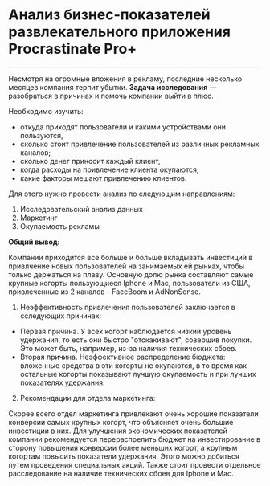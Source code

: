 # Анализ бизнес-показателей развлекательного приложения Procrastinate Pro+
--- 
Несмотря на огромные вложения в рекламу, последние несколько месяцев компания терпит убытки.
**Задача исследования** — разобраться в причинах и помочь компании выйти в плюс.

Необходимо изучить:

- откуда приходят пользователи и какими устройствами они пользуются,
- сколько стоит привлечение пользователей из различных рекламных каналов;
- сколько денег приносит каждый клиент,
- когда расходы на привлечение клиента окупаются,
- какие факторы мешают привлечению клиентов.

Для этого нужно провести анализ по следующим направлениям:

1. Исследовательский анализ данных
2. Маркетинг
3. Окупаемость рекламы


**Общий вывод:**

Компании приходится все больше и больше вкладывать инвестиций в привлчение новых пользователей на занимаемых ей рынках, чтобы только держаться на плаву. Основную долю рынка составляют самые крупные когорты пользующиеся Iphone и Mac, пользователи из США, привлеченные из 2 каналов - FaceBoom и AdNonSense. 

1. Неэффективность привлечения пользователей заключается в сследующих причинах:
- Первая причина. У всех когорт наблюдается низкий уровень удержания, то есть они быстро "отскакивают", совершив покупки. Это может быть, например, из-за наличия технических сбоев. 
- Вторая причина. Неэффективное распределение бюджета: вложенные средства в эти когорты не окупаются, в то время как остальные когорты показывают лучшую окупаемость и при лучших показателях удержания.

2. Рекомендации для отдела маркетинга:

Скорее всего отдел маркетинга привлекают очень хорошие показатели конверсии самых крупных когорт, что объясняет очень большие инвестиции в них. Для улучшения экономических показателей компании рекомендуется перераспрелить бюджет на инвестирование в сторону повышения конверсии более меньших когорт, а крупным когортам повысить показатели удержания. Этого можно добиться путем проведения специальных акций. Также стоит провести отдельное расследование на наличие технических сбоев для Iphone и Mac.